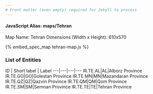 ```yaml
---
# Front matter (even empty) required for Jekyll to process
---
```


#### JavaScript Alias: maps/Tehran

Map Name: Tehran
Dimensions (Width x Height): 610x570



{% embed_spec_map tehran-map.js %}

### List of Entities

ID | Short label | Label
---|---|---|---
IR.TE.AL|AL|Alborz Province
IR.TE.GO|GO|Golestan Province
IR.TE.MN|MN|Mazandaran Province
IR.TE.QZ|QZ|Qazvin Province
IR.TE.QM|QM|Qom Province
IR.TE.SM|SM|Semnan Province
IR.TE.TE|TE|Tehran Province